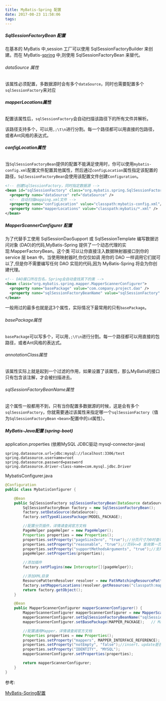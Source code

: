 ```yaml
---
title: MyBatis-Spring 配置
date: 2017-08-23 11:58:06
tags:
---
```


##### SqlSessionFactoryBean 配置

在基本的 MyBatis 中,session 工厂可以使用 SqlSessionFactoryBuilder 来创建。而在 MyBatis-[spring](http://lib.csdn.net/base/javaee) 中,则使用 SqlSessionFactoryBean 来替代。

###### dataSource 属性

该属性必须配置，多数据源时会有多个`dataSource`，同时也需要配置多个`sqlSessionFactory`来对应

###### **mapperLocations属性**

配置该属性后，`sqlSessionFactory`会自动扫描该路径下的所有文件并解析。

该路径支持多个，可以用`,;\t\n`进行分割。每一个路径都可以用直接的包路径，或者Ant风格的表达式。

###### **configLocation属性**

当`SqlSessionFactoryBean`提供的配置不能满足使用时，你可以使用`mybatis-config.xml`配置文件配置其他属性，然后通过`configLocation`属性指定该配置的路径，`SqlSessionFactoryBean`会使用该配置文件创建`Configuration`。

```xml
<!-- 创建SqlSessionFactory，同时指定数据源 -->
<bean id="sqlSessionFactory" class="org.mybatis.spring.SqlSessionFactoryBean">
  <property name="dataSource" ref="dataSource" />
  <!-- 自动扫描mapping.xml文件 -->  
  <property name="configLocation" value="classpath:mybatis-config.xml"/>
  <property name="mapperLocations" value="classpath:mybatis/*.xml" />
</bean>
```

##### MapperScannerConfigurer 配置

为了代替手工使用 SqlSessionDaoSupport 或 SqlSessionTemplate 编写数据访问对象 (DAO)的代码,MyBatis-Spring 提供了一个动态代理的实现:MapperFactoryBean。这个类 可以让你直接注入数据映射器接口到你的 service 层 bean 中。当使用映射器时,你仅仅如调 用你的 DAO 一样调用它们就可以了,但是你不需要编写任何 DAO 实现的代码,因为 MyBatis-Spring 将会为你创建代理。

```xml
<!-- DAO接口所在包名，Spring会自动查找其下的类 --> 
<bean class="org.mybatis.spring.mapper.MapperScannerConfigurer">
  <property name="basePackage" value="com.company.project.dao" />
  <property name="sqlSessionFactoryBeanName" value="sqlSessionFactory" />
</bean>
```

一般用过的最多也就是这3个属性，实际情况下最常用的只有`basePackage`。

###### basePackage属性

`basePackage`可以写多个，可以用`,;\t\n`进行分割。每一个路径都可以用直接的包路径，或者Ant风格的表达式。

###### annotationClass属性

该属性实际上就是起到一个过滤的作用，如果设置了该属性，那么MyBatis的接口只有包含该注解，才会被扫描进去。

###### sqlSessionFactoryBeanName属性

这个属性一般都用不到，只有当你配置多数据源的时候，这是会有多个`sqlSessionFactory`，你就需要通过该属性来指定哪一个`sqlSessionFactory`（值为`SqlSessionFactoryBean` `<bean>`配置中的`id`属性）。

##### MyBatis-Java配置 (spring-boot)

application.properties (依赖MySQL JDBC驱动 mysql-connector-java)

```properties
spring.datasource.url=jdbc:mysql://localhost:3306/test
spring.datasource.username=root
spring.datasource.password=password
spring.datasource.driver-class-name=com.mysql.jdbc.Driver
```

MybatisConfigurer.java

```java
@Configuration
public class MybatisConfigurer {

    @Bean
    public SqlSessionFactory sqlSessionFactoryBean(DataSource dataSource) throws Exception {
        SqlSessionFactoryBean factory = new SqlSessionFactoryBean();
        factory.setDataSource(dataSource);
        factory.setTypeAliasesPackage(MODEL_PACKAGE);

        //配置分页插件，详情请查阅官方文档
        PageHelper pageHelper = new PageHelper();
        Properties properties = new Properties();
        properties.setProperty("pageSizeZero", "true");//分页尺寸为0时查询所有纪录不再执行分页
        properties.setProperty("reasonable", "true");//页码<=0 查询第一页，页码>=总页数查询最后一页
        properties.setProperty("supportMethodsArguments", "true");//支持通过 Mapper 接口参数来传递分页参数
        pageHelper.setProperties(properties);

        //添加插件
        factory.setPlugins(new Interceptor[]{pageHelper});

        //添加XML目录
        ResourcePatternResolver resolver = new PathMatchingResourcePatternResolver();
        factory.setMapperLocations(resolver.getResources("classpath:mapper/*.xml"));
        return factory.getObject();
    }

    @Bean
    public MapperScannerConfigurer mapperScannerConfigurer() {
        MapperScannerConfigurer mapperScannerConfigurer = new MapperScannerConfigurer();
        mapperScannerConfigurer.setSqlSessionFactoryBeanName("sqlSessionFactoryBean");
        mapperScannerConfigurer.setBasePackage(MAPPER_PACKAGE);   // Mapper所在包

        //配置通用Mapper，详情请查阅官方文档
        Properties properties = new Properties();
        properties.setProperty("mappers", MAPPER_INTERFACE_REFERENCE); // Mapper插件基础接口的完全限定名
        properties.setProperty("notEmpty", "false");//insert、update是否判断字符串类型!='' 即 test="str != null"表达式内是否追加 and str != ''
        properties.setProperty("IDENTITY", "MYSQL");
        mapperScannerConfigurer.setProperties(properties);

        return mapperScannerConfigurer;
    }
}
```

参考:

[MyBatis-Spring配置](http://blog.csdn.net/isea533/article/details/45640319)
